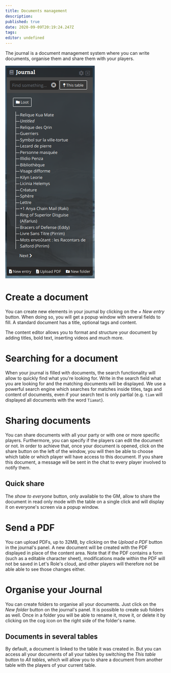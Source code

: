 ```yaml
---
title: Documents management
description: 
published: true
date: 2020-09-09T20:19:24.247Z
tags: 
editor: undefined
---
```


The journal is a document management system where you can write documents, organise them and share them with your players.

![journal.png](/medias/french/journal.png)

# Create a document
You can create new elements in your journal by clicking on the *+ New entry* button. When doing so, you will get a popup window with several fields to fill.
A standard document has a title, optional tags and content.

The content editor allows you to format and structure your document by adding titles, bold text, inserting videos and much more.

# Searching for a document
When your journal is filled with documents, the search functionality will allow to quickly find what you're looking for. Write in the search field what you are looking for and the matching documents will be displayed. We use a powerful search engine which searches for matches inside titles, tags and content of documents, even if your search text is only partial (e.g. `tiam` will displayed all documents with the word `Tiamat`).

# Sharing documents
You can share documents with all your party or with one or more specific players. Furthermore, you can specify if the players can edit the document or not. In order to achieve that, once your document is opened, click on the share button on the left of the window, you will then be able to choose which table or which player will have access to this document. If you share this document, a message will be sent in the chat to every player involved to notify them.

## Quick share
The *show to everyone* button, only available to the GM, allow to share the document in read only mode with the table on a single click and will display it on everyone's screen via a popup window.

# Send a PDF
You can upload PDFs, up to 32MB, by clicking on the *Upload a PDF* button in the journal's panel. A new document will be created with the PDF displayed in place of the content area.
Note that if the PDF contains a form (such as a editable character sheet), modifications made within the PDF will not be saved in Let's Role's cloud, and other players will therefore not be able able to see those changes either.

# Organise your Journal
You can create folders to organise all your documents.
Just click on the *New folder* button on the journal's panel. It is possible to create sub folders as well. Once in a folder you will be able to rename it, move it, or delete it by clicking on the cog icon on the right side of the folder's name.

## Documents in several tables
By default, a document is linked to the table it was created in. But you can access all your documents of all your tables by switching the *This table* button to *All tables*, which will allow you to share a document from another table with the players of your current table.